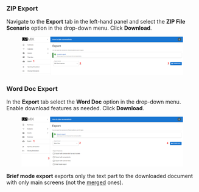 ### ZIP Export

Navigate to the **Export** tab in the left-hand panel and select the **ZIP File Scenario** option in the drop-down menu. Click **Download**.

<figure><img src="/assets/zip-export.png"/></figure>

### Word Doc Export

In the **Export** tab select the **Word Doc** option in the drop-down menu. Enable download features as needed. Click **Download**.

<figure><img src="/assets/doc_download.png"/></figure>

**Brief mode export** exports only the text part to the downloaded document with only main screens (not the [merged](/scenario-edit/structure#merged-screens) ones).
